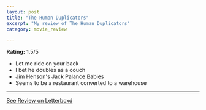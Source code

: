 ```yaml
---
layout: post
title: "The Human Duplicators"
excerpt: "My review of The Human Duplicators"
category: movie_review

---
```


**Rating:** 1.5/5

* Let me ride on your back
* I bet he doubles as a couch
* Jim Henson's Jack Palance Babies
* Seems to be a restaurant converted to a warehouse

<hr>

[See Review on Letterboxd](https://boxd.it/54WINX)
